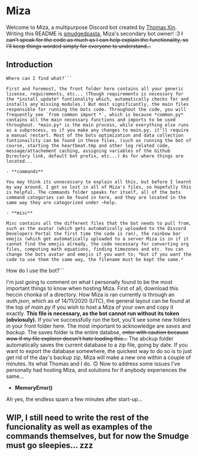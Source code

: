 # Miza
Welcome to Miza, a multipurpose Discord bot created by [Thomas Xin](https://github.com/thomas-xin). Writing this README is [smudgedpasta](https://github.com/smudgedpasta), Miza's secondary bot owner! :3 ~~I can't speak for the code as much as I can help explain the functionality, so I'll keep things worded simply for everyone to understand...~~

## Introduction

```
Where can I find what?```

First and foremost, the front folder here contains all your generic license, requirements, etc... (Though requirements is necessary for the *install_update* funtionality which, automatically checks for and installs any missing modules.) But most significantly, the main files responsible for running the bots code. Throughout the code, you will frequently see `from common import *`, which is because *common.py* contains all the main necessary functions and imports to be used throughout. *main.py* is the main process, while everything else runs as a subprocess, so if you make any changes to main.py, it'll require a manual restart. Most of the bots optimization and data collection funtionaility can be found in these files, (such as running the bot of course, starting the heartbeat.tmp and other log related code, message/attachement caching, assigning variables of the Github Directory link, default bot prefix, etc...) As for where things are located...

- **commands**

You may think its unnecessary to explain all this, but before I learnt my way around, I got so lost in all of Miza's files, so hopefully this is helpful. The commands folder speaks for itself, all of the bots command categories can be found in here, and they are located in the same way they are categorized under ~help.

- **misc**

Misc contains all the different files that the bot needs to pull from, such as the avatar (which gets automatically uploaded to the Discord Developers Portal the first time the code is ran), the rainbow bar emojis (which get automatically uploaded to a server Miza is in if it cannot find the emojis already, the code necessary for converting org files, computing math equations, finding timezones and etc. You can change the bots avatar and emojis if you want to; *but if you want the code to use them the same way, the filename must be kept the same.*

```
How do I use the bot?```

I'm just going to comment on what I personally found to be the most important things to know when hosting Miza. First of all, download this heccin chonka of a directory. How Miza is ran currently is through an *auth.json*, which as of 14/11/2020 (UTC), the general layout can be found at the top of *main.py* if you wish to host a Miza of your own and copy it exactly. **This file is necessary, as the bot cannot run without its token (obviosuly).** If you've successfully run the bot, you'll see some new folders in your front folder here. The most important to acknowledge are *saves* and *backup*. The saves folder is the entire databse, ~~enter with caution because wow if my file explorer doesn't hate loading this...~~ The abckup folder automatically saves the current database to a zip file, going by date. If you want to export the database somewhere, the quickest way to do so is to just get rid of the day's backup zip, Miza will make a new one within a couple of minutes. Its what Thomas and I do. 🙃 Now to address some issues I've personally had hosting Miza, and solutions for if anybody experiences the same...

- **MemoryError()**

Ah yes, the endless spam a few minutes after start-up...

## WIP, I still need to write the rest of the funcionality as well as examples of the commands themselves, but for now the Smudge must go sleepies... zzz